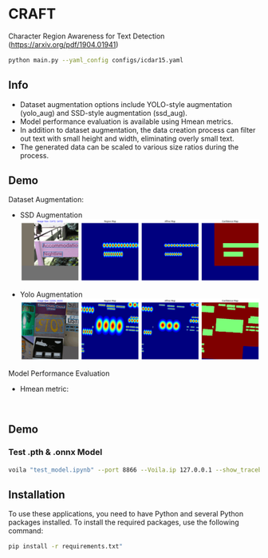 # CRAFT
Character Region Awareness for Text Detection (https://arxiv.org/pdf/1904.01941)


```bash
python main.py --yaml_config configs/icdar15.yaml
```

## Info
+ Dataset augmentation options include YOLO-style augmentation (yolo_aug) and SSD-style augmentation (ssd_aug).
+ Model performance evaluation is available using Hmean metrics.
+ In addition to dataset augmentation, the data creation process can filter out text with small height and width, eliminating overly small text.
+ The generated data can be scaled to various size ratios during the process.

## Demo
Dataset Augmentation:
+ SSD Augmentation
![](assets/ssd_aug.gif)

+ Yolo Augmentation
![](assets/yolo_aug.gif)

Model Performance Evaluation
+ Hmean metric:
<p align='center'>
    <img width='1500' src=''>
</p>

## Demo

### Test .pth & .onnx Model
```bash
voila "test_model.ipynb" --port 8866 --Voila.ip 127.0.0.1 --show_tracebacks=True
```

## Installation

To use these applications, you need to have Python and several Python packages installed. To install the required packages, use the following command:
```bash
pip install -r requirements.txt"
```